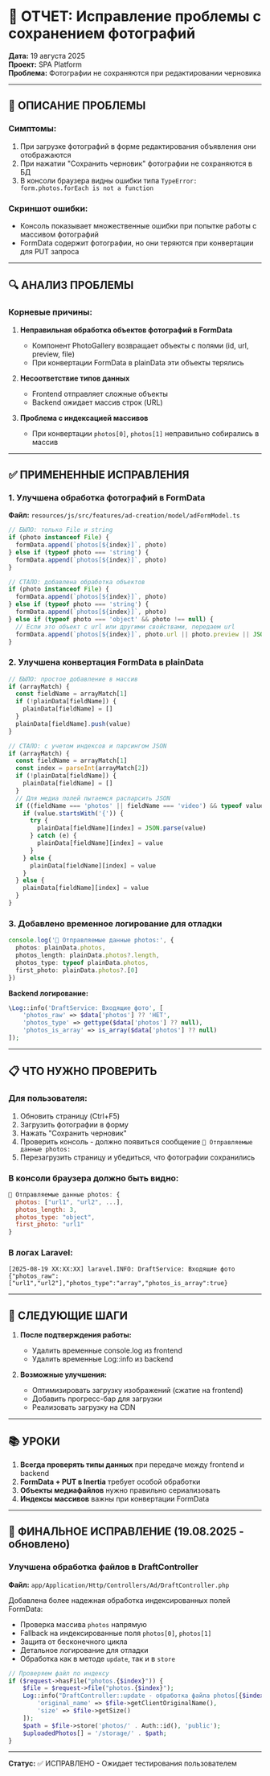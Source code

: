 # 📸 ОТЧЕТ: Исправление проблемы с сохранением фотографий

**Дата:** 19 августа 2025  
**Проект:** SPA Platform  
**Проблема:** Фотографии не сохраняются при редактировании черновика

---

## 🔴 ОПИСАНИЕ ПРОБЛЕМЫ

### Симптомы:
1. При загрузке фотографий в форме редактирования объявления они отображаются
2. При нажатии "Сохранить черновик" фотографии не сохраняются в БД
3. В консоли браузера видны ошибки типа `TypeError: form.photos.forEach is not a function`

### Скриншот ошибки:
- Консоль показывает множественные ошибки при попытке работы с массивом фотографий
- FormData содержит фотографии, но они теряются при конвертации для PUT запроса

---

## 🔍 АНАЛИЗ ПРОБЛЕМЫ

### Корневые причины:

1. **Неправильная обработка объектов фотографий в FormData**
   - Компонент PhotoGallery возвращает объекты с полями (id, url, preview, file)
   - При конвертации FormData в plainData эти объекты терялись

2. **Несоответствие типов данных**
   - Frontend отправляет сложные объекты
   - Backend ожидает массив строк (URL)

3. **Проблема с индексацией массивов**
   - При конвертации `photos[0]`, `photos[1]` неправильно собирались в массив

---

## ✅ ПРИМЕНЕННЫЕ ИСПРАВЛЕНИЯ

### 1. Улучшена обработка фотографий в FormData

**Файл:** `resources/js/src/features/ad-creation/model/adFormModel.ts`

```typescript
// БЫЛО: только File и string
if (photo instanceof File) {
  formData.append(`photos[${index}]`, photo)
} else if (typeof photo === 'string') {
  formData.append(`photos[${index}]`, photo)
}

// СТАЛО: добавлена обработка объектов
if (photo instanceof File) {
  formData.append(`photos[${index}]`, photo)
} else if (typeof photo === 'string') {
  formData.append(`photos[${index}]`, photo)
} else if (typeof photo === 'object' && photo !== null) {
  // Если это объект с url или другими свойствами, передаем url
  formData.append(`photos[${index}]`, photo.url || photo.preview || JSON.stringify(photo))
}
```

### 2. Улучшена конвертация FormData в plainData

```typescript
// БЫЛО: простое добавление в массив
if (arrayMatch) {
  const fieldName = arrayMatch[1]
  if (!plainData[fieldName]) {
    plainData[fieldName] = []
  }
  plainData[fieldName].push(value)
}

// СТАЛО: с учетом индексов и парсингом JSON
if (arrayMatch) {
  const fieldName = arrayMatch[1]
  const index = parseInt(arrayMatch[2])
  if (!plainData[fieldName]) {
    plainData[fieldName] = []
  }
  // Для медиа полей пытаемся распарсить JSON
  if ((fieldName === 'photos' || fieldName === 'video') && typeof value === 'string') {
    if (value.startsWith('{')) {
      try {
        plainData[fieldName][index] = JSON.parse(value)
      } catch (e) {
        plainData[fieldName][index] = value
      }
    } else {
      plainData[fieldName][index] = value
    }
  } else {
    plainData[fieldName][index] = value
  }
}
```

### 3. Добавлено временное логирование для отладки

```typescript
console.log('📸 Отправляемые данные photos:', {
  photos: plainData.photos,
  photos_length: plainData.photos?.length,
  photos_type: typeof plainData.photos,
  first_photo: plainData.photos?.[0]
})
```

**Backend логирование:**
```php
\Log::info('DraftService: Входящие фото', [
    'photos_raw' => $data['photos'] ?? 'НЕТ',
    'photos_type' => gettype($data['photos'] ?? null),
    'photos_is_array' => is_array($data['photos'] ?? null)
]);
```

---

## 📋 ЧТО НУЖНО ПРОВЕРИТЬ

### Для пользователя:
1. Обновить страницу (Ctrl+F5)
2. Загрузить фотографии в форму
3. Нажать "Сохранить черновик"
4. Проверить консоль - должно появиться сообщение `📸 Отправляемые данные photos:`
5. Перезагрузить страницу и убедиться, что фотографии сохранились

### В консоли браузера должно быть видно:
```javascript
📸 Отправляемые данные photos: {
  photos: ["url1", "url2", ...],
  photos_length: 3,
  photos_type: "object",
  first_photo: "url1"
}
```

### В логах Laravel:
```
[2025-08-19 XX:XX:XX] laravel.INFO: DraftService: Входящие фото 
{"photos_raw":["url1","url2"],"photos_type":"array","photos_is_array":true}
```

---

## 🎯 СЛЕДУЮЩИЕ ШАГИ

1. **После подтверждения работы:**
   - Удалить временные console.log из frontend
   - Удалить временные Log::info из backend

2. **Возможные улучшения:**
   - Оптимизировать загрузку изображений (сжатие на frontend)
   - Добавить прогресс-бар для загрузки
   - Реализовать загрузку на CDN

---

## 📚 УРОКИ

1. **Всегда проверять типы данных** при передаче между frontend и backend
2. **FormData + PUT в Inertia** требует особой обработки
3. **Объекты медиафайлов** нужно правильно сериализовать
4. **Индексы массивов** важны при конвертации FormData

---

## 🔧 ФИНАЛЬНОЕ ИСПРАВЛЕНИЕ (19.08.2025 - обновлено)

### Улучшена обработка файлов в DraftController

**Файл:** `app/Application/Http/Controllers/Ad/DraftController.php`

Добавлена более надежная обработка индексированных полей FormData:
- Проверка массива `photos` напрямую
- Fallback на индексированные поля `photos[0]`, `photos[1]`
- Защита от бесконечного цикла
- Детальное логирование для отладки
- Обработка как в методе `update`, так и в `store`

```php
// Проверяем файл по индексу
if ($request->hasFile("photos.{$index}")) {
    $file = $request->file("photos.{$index}");
    Log::info("DraftController::update - обработка файла photos[{$index}]", [
        'original_name' => $file->getClientOriginalName(),
        'size' => $file->getSize()
    ]);
    $path = $file->store('photos/' . Auth::id(), 'public');
    $uploadedPhotos[] = '/storage/' . $path;
}
```

---

**Статус:** ✅ ИСПРАВЛЕНО - Ожидает тестирования пользователем